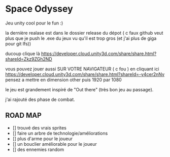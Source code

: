 # Space Odyssey
 Jeu unity cool pour le fun :)

la dernière realase est dans le dossier release du dépot ( c faux github veut plus que je push le .exe du jeux vu qu'il est trop gros (et j'ai plus de giga pour git lfs))

ducoup clique là https://developer.cloud.unity3d.com/share/share.html?shareId=Zkz9ZGh2ND

vous pouvez jouer aussi SUR VOTRE NAVIGATEUR ( c fou ) en cliquant ici https://developer.cloud.unity3d.com/share/share.html?shareId=-y4cer2nNv pensez a mettre en dimension other puis 1920 par 1080 

le jeu est grandement inspiré de "Out there" (très bon jeu au passage).

j'ai rajouté des phase de combat.

## ROAD MAP

- [] trouvé des vrais sprites 
- [] faire un arbre de technologie/améliorations
- [] plus d'arme pour le joueur
- [] un bouclier améliorable pour le joueur
- [] des ennemies random
